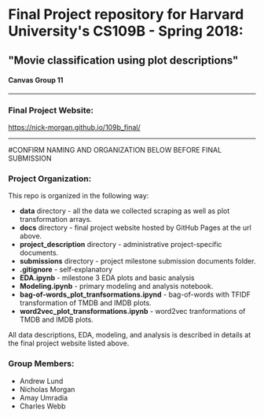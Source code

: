 # Final Project repository for Harvard University's CS109B - Spring 2018:
## "Movie classification using plot descriptions"
#### Canvas Group 11

---

### Final Project Website:
https://nick-morgan.github.io/109b_final/

---

#CONFIRM NAMING AND ORGANIZATION BELOW BEFORE FINAL SUBMISSION

### Project Organization:
This repo is organized in the following way:
- **data** directory - all the data we collected scraping as well as plot
transformation arrays.
- **docs** directory - final project website hosted by GitHub Pages at the url
above.
- **project_description** directory - administrative project-specific documents.
- **submissions** directory - project milestone submission documents folder.
- **.gitignore** - self-explanatory
- **EDA.ipynb** - milestone 3 EDA plots and basic analysis
- **Modeling.ipynb** - primary modeling and analysis notebook.
- **bag-of-words_plot_tranfsormations.ipynd** - bag-of-words with TFIDF
transformation of TMDB and IMDB plots.
- **word2vec_plot_transformations.ipynb** - word2vec tranformations of TMDB and
IMDB plots.

All data descriptions, EDA, modeling, and analysis is described in details at
the final project website listed above.

### Group Members:
- Andrew Lund
- Nicholas Morgan
- Amay Umradia
- Charles Webb
